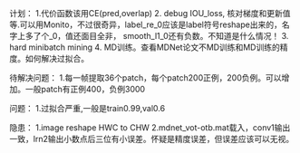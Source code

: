 计划：
1.代价函数该用CE(pred,overlap)
2. debug IOU_loss, 核对梯度和更新值等.可以用Monito，不过很奇异，label_re_0应该是label符号reshape出来的，名字上多了个_0，值还面目全非，
smooth_l1_0还有负数。不知道是什么情况！
3. hard minibatch mining
4. MD训练。查看MDNet论文不MD训练和MD训练的精度。如何解决过拟合。

待解决问题：
1.每一帧提取36个patch，每个patch200正例，200负例。可以增加。一般patch有正例400，负例3000

问题：
1.过拟合严重,一般是train0.99,val0.6

隐患：
1.image reshape HWC to CHW
2.mdnet_vot-otb.mat载入，conv1输出一致，lrn2输出小数点后三位有小误差。怀疑是精度误差，但误差应该可以无视。
